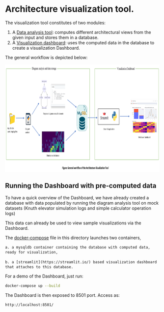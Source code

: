 # Architecture visualization tool.

The visualization tool constitutes of two modules:

1. A [Data analysis tool](https://github.com/SmartDeltaFraunhoferFOKUS/Architecture_Visualization_Tool/tree/master/Data_analysis_tool): computes different architectural views from the given input and stores them in a database. 
2. A [Visualization dashboard](https://github.com/SmartDeltaFraunhoferFOKUS/Architecture_Visualization_Tool/tree/master/Visualization_dashboard): uses the computed data in the database to create a visualization Dashboard.

The general workflow is depicted below:

<img src= "_img/workflow.png" width="900" height="350">


## Running the Dashboard with pre-computed data

To have a quick overview of the Dashboard, we have already created a database with data populated by running the diagram analysis tool on mock datasets (Knuth elevator simulation logs and simple calculator operation logs)

This data can already be used to view sample visualizations via the Dashboard. 

The [docker-compose](https://github.com/SmartDeltaFraunhoferFOKUS/Architecture_Visualization_Tool/blob/master/docker-compose.yaml) file in this directory launches two containers, 

	a. a mysqldb container containing the database with computed data, ready for visualization, 
	
	b. a [streamlit](https://streamlit.io/) based visualization dashboard that attaches to this database.  

For a demo of the Dashboard, just run:

```bash
docker-compose up --build
```

The Dashboard is then exposed to 8501 port. Access as:
```bash
http://localhost:8501/
```
